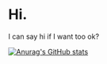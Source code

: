 # Hi.

I can say hi if I want too ok?

[![Anurag's GitHub stats](https://github-readme-stats.vercel.app/api?username=Lucas4545ah)]()

